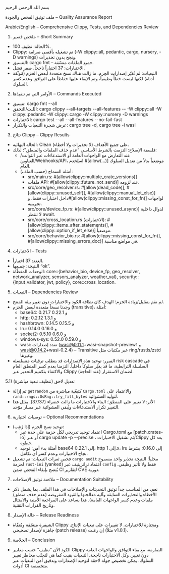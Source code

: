 بسم الله الرحمن الرحيم

ملف توثيق الفحص والجودة – Quality Assurance Report

Arabic/English – Comprehensive Clippy, Tests, and Dependencies Review

1) ملخص قصير – Short Summary
- الحالة: نظيف 100%.
- Clippy: تم تشغيله بأقصى صرامة (-W clippy::all, pedantic, cargo, nursery, -D warnings) ونجح بدون تحذيرات.
- التنسيق: cargo fmt – جميع الملفات منسّقة.
- الاختبارات: 37 اختباراً ناجحاً، صفر فشل.
- التبعيات: لم نُغيّر إصدارات الحِزم. ما زالت هناك نسخ متعددة لبعض الحزم (مُوثّقة أدناه) لكنها ليست خطأً وظيفياً، وتم الإبقاء عليها حفاظاً على التوافق وعدم كسر السلوك.

2) الأوامر التي تم تنفيذها – Commands Executed
- تنسيق: cargo fmt --all
- اللنت/التحقق: cargo clippy --all-targets --all-features -- -W clippy::all -W clippy::pedantic -W clippy::cargo -W clippy::nursery -D warnings
- الاختبارات: cargo test --all --all-features --no-fail-fast
- عرض شجرة التبعيات والتكرار: cargo tree -d, cargo tree -i wasi

3) نتائج Clippy – Clippy Results
- الحالة النهائية: Clean (لا تحذيرات ولا أخطاء) على جميع الأهداف.
- فلسفة الإصلاح: التزمت بالشرط الأساسي “عدم حذف الملفات والمنطق”؛ لذلك:
  - عند التعارض مع الواجهات العامة أو الاستدعاءات عبر الثوابت/العناوين/Webhooks/API، استُخدم #[allow(...)] موضعياً بدلاً من تعديل السلوك العام.
  - أمثلة السماح (حسب الملف):
    - src/main.rs: #[allow(clippy::multiple_crate_versions)]
    - ملفات API: #[allow(clippy::future_not_send)] عند لزومه.
    - src/core/geo_resolver.rs: #[allow(dead_code)], #[allow(clippy::unused_self)], #[allow(clippy::manual_let_else)] داخل اختبارات فقط، و#[allow(clippy::missing_const_for_fn)] لواجهات تجريبية.
    - src/core/device_fp.rs: #[allow(clippy::unused_async)] لدوال داخلية لا تنتظر await.
    - src/core/cross_location.rs (الاختبارات): #[allow(clippy::items_after_statements)], #[allow(clippy::option_if_let_else)] موضعياً.
    - src/core/behavior_bio.rs: #[allow(clippy::missing_const_for_fn)], #[allow(clippy::missing_errors_doc)] في مواضع مناسبة.

4) الاختبارات – Tests
- العدد: 37 اختباراً.
- النتيجة: جميعها “ok”.
- الوحدات المغطّاة: core::{behavior_bio, device_fp, geo_resolver, network_analyzer, sensors_analyzer, weather_val}, security::{input_validator, jwt, policy}, core::cross_location.

5) التبعيات – Dependencies Review
- لم نقم بتقليل/زيادة الحزم؛ الهدف كان نظافة الكود والاختبارات دون تغيير بيئة المنتج.
- وجدنا نسخاً متعددة لبعض الحزم (transitive)، أمثلة:
  - base64: 0.21.7 و 0.22.1
  - http: 0.2.12 و 1.3.1
  - hashbrown: 0.14.5 و 0.15.5
  - lru: 0.14.0 و 0.16.0
  - socket2: 0.5.10 و 0.6.0
  - windows-sys: 0.52.0 و 0.59.0
  - wasi: تعدد إصدارات (wasi@0.11.1+wasi-snapshot-preview1 و wasi@0.14.2+wasi-0.2.4) – Transitive عبر مكتبات مثل ring/rustls/zstd وغيرها.
- المبرر: توحيد هذه الإصدارات قد يتطلب ترقيات متسلسلة risk cascade في السلسلة الترابطية، ما قد يغيّر سلوكاً داخلياً. التزمنا بعدم كسر المنطق العام والاكتفاء بتكميم التحذير عبر Clippy (عند الحاجة) لضمان الاستقرار.

5.1) تعديل لاحق (تنظيف تبعية مباشرة)
- تم إزالة `getrandom` كتبعّية مباشرة من `Cargo.toml` والاعتماد على `rand::rngs::OsRng::try_fill_bytes` لتوليد العشوائية.
- الأثر: لا تغيير على المنطق؛ البناء والاختبارات ما زالت خضراء (37/37). يقلل هذا التغيير تكرار الاستدعاءات ويُبقي العشوائية عبر مسار موّحد.

6) توصيات اختيارية – Optional Recommendations
- توحيد نسخ الحزم (إذا رُغِب):
  - اعتماد توحيد تدريجي لكل حزمة على حدة عبر Cargo.toml مع [patch.crates-io] أو عبر cargo update -p <crate> --precise <version>، ثم تشغيل الاختبارات/Clippy بعد كل خطوة.
  - أمثلة بدء آمن: توحيد base64 إلى 0.22.1، http إلى 1.x، lru إلى 0.16.0؛ بشرط نجاح الاختبارات وعدم كسر أي تكامل.
- فحص ثغرات التبعيات: تم تشغيل `cargo audit` محلياً؛ النتيجة تحذير واحد مسموح لحزمة `rust-ini` (yanked) اعتماد ترانزيتيف عبر `config` فقط ولا تأثير وظيفي. يُنصح بإبقاء الفحص ضمن CI لتقارير CVE دورية.

7) ملاءمة توثيق الإصلاحات – Documentation Suitability
- نعم، من المناسب جداً توثيق التحديثات والإصلاحات في هذا الملف، بما يشمل ذكر الأخطاء والتحذيرات السابقة وآلية معالجتها والقيود المفروضة (عدم حذف منطق/ملفات وعدم كسر الواجهات العامة). هذا يساعد على المراجعة الأمنية والامتثال وتاريخ القرارات التقنية.

8) حالة الإصدار – Release Readiness
- الشيفرة منسّقة ومُنقّاة Clippy ومجتازة للاختبارات. لا تغييرات على تبعيات الإنتاج. جاهزة لإصدار تصحيحي (patch release) إن رغبت (مثلاً v1.0.1).

9) الخلاصة – Conclusion
- الكود الآن “نظيف” حسب معايير Clippy الصارمة، مع بقاء التوافق والواجهات العامة دون تغيير، وكل الاختبارات ناجحة. التبعيات بقيت كما هي لتجنّب مخاطر تغيير السلوك. يمكن تخصيص جولة لاحقة لتوحيد الإصدارات وتدقيق أمن التبعيات عبر أدوات CI متخصصة.


